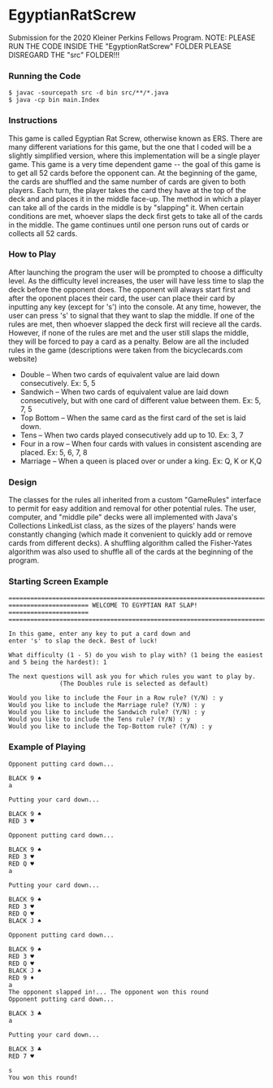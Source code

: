 # EgyptianRatScrew
Submission for the 2020 Kleiner Perkins Fellows Program. 
NOTE: PLEASE RUN THE CODE INSIDE THE "EgyptionRatScrew" FOLDER
      PLEASE DISREGARD THE "src" FOLDER!!!
### Running the Code
```
$ javac -sourcepath src -d bin src/**/*.java
$ java -cp bin main.Index
```
### Instructions
This game is called Egyptian Rat Screw, otherwise known as ERS. There are many different variations for this game, but the one that I coded will be a slightly simplified version, where this implementation will be a single player game. 
This game is a very time dependent game -- the goal of this game is to get all 52 cards before the opponent can. At the beginning of the game, the cards are shuffled and the same number of cards are given to both players. Each turn, the player takes the card they have at the top of the deck and and places it in the middle face-up. 
The method in which a player can take all of the cards in the middle is by "slapping" it. When certain conditions are met, whoever slaps the deck first gets to take all of the cards in the middle. The game continues until one person runs out of cards or collects all 52 cards. 

### How to Play
After launching the program the user will be prompted to choose a difficulty level. As the difficulty level increases, the user will have less time to slap the deck before the opponent does. The opponent will always start first and after the oponent places their card, the user can place their card by inputting any key (except for 's') into the console. At any time, however, the user can press 's' to signal that they want to slap the middle. If one of the rules are met, then whoever slapped the deck first will recieve all the cards. However, if none of the rules are met and the user still slaps the middle, they will be forced to pay a card as a penalty. Below are all the included rules in the game (descriptions were taken from the bicyclecards.com website)

* Double – When two cards of equivalent value are laid down consecutively. Ex: 5, 5
* Sandwich – When two cards of equivalent value are laid down consecutively, but with one card of different value between them. Ex: 5, 7, 5
* Top Bottom – When the same card as the first card of the set is laid down.
* Tens – When two cards played consecutively add up to 10. Ex: 3, 7
* Four in a row – When four cards with values in consistent ascending are placed. Ex: 5, 6, 7, 8 
* Marriage – When a queen is placed over or under a king. Ex: Q, K or K,Q

### Design
The classes for the rules all inherited from a custom "GameRules" interface to permit for easy addition and removal for other potential rules. The user, computer, and "middle pile" decks were all implemented with Java's Collections LinkedList class, as the sizes of the players' hands were constantly changing (which made it convenient to quickly add or remove cards from different decks). 
A shuffling algorithm called the Fisher-Yates algorithm was also used to shuffle all of the cards at the beginning of the program. 

### Starting Screen Example
```
===========================================================================
====================== WELCOME TO EGYPTIAN RAT SLAP! ======================
===========================================================================

In this game, enter any key to put a card down and
enter 's' to slap the deck. Best of luck!

What difficulty (1 - 5) do you wish to play with? (1 being the easiest and 5 being the hardest): 1

The next questions will ask you for which rules you want to play by. 
              (The Doubles rule is selected as default)             

Would you like to include the Four in a Row rule? (Y/N) : y
Would you like to include the Marriage rule? (Y/N) : y
Would you like to include the Sandwich rule? (Y/N) : y
Would you like to include the Tens rule? (Y/N) : y
Would you like to include the Top-Bottom rule? (Y/N) : y
```

### Example of Playing
```
Opponent putting card down...

BLACK 9 ♠
a

Putting your card down...

BLACK 9 ♠
RED 3 ♥

Opponent putting card down...

BLACK 9 ♠
RED 3 ♥
RED Q ♥
a

Putting your card down...

BLACK 9 ♠
RED 3 ♥
RED Q ♥
BLACK J ♠

Opponent putting card down...

BLACK 9 ♠
RED 3 ♥
RED Q ♥
BLACK J ♠
RED 9 ♦
a
The opponent slapped in!... The opponent won this round
Opponent putting card down...

BLACK 3 ♣
a

Putting your card down...

BLACK 3 ♣
RED 7 ♥

s
You won this round!
```




